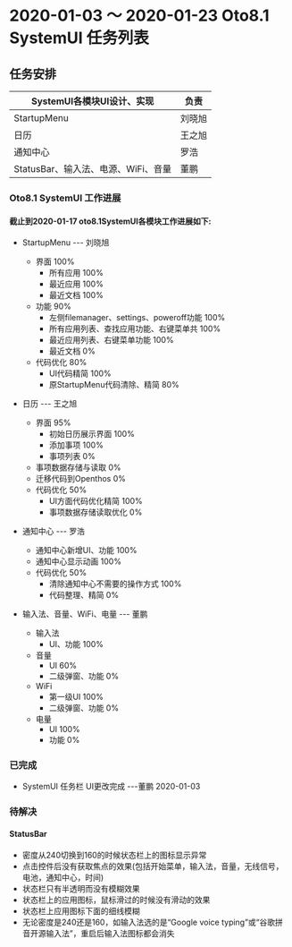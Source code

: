 # 2020-01-03 ～ 2020-01-23 Oto8.1 SystemUI 任务列表

## 任务安排

SystemUI各模块UI设计、实现|负责
--|--
StartupMenu|刘晓旭
日历|王之旭
通知中心|罗浩
StatusBar、输入法、电源、WiFi、音量|董鹏

### Oto8.1 SystemUI 工作进展
#### 截止到2020-01-17 oto8.1SystemUI各模块工作进展如下:
- StartupMenu --- 刘晓旭
    - 界面 100%
      - 所有应用 100%
      - 最近应用 100%
      - 最近文档 100%
    - 功能 90%
      - 左侧filemanager、settings、poweroff功能 100%
      - 所有应用列表、查找应用功能、右键菜单共 100%
      - 最近应用列表、右键菜单功能 100%
      - 最近文档 0%
    - 代码优化 80%
      - UI代码精简 100%
      - 原StartupMenu代码清除、精简 80%
      
- 日历  --- 王之旭
  - 界面 95%
    - 初始日历展示界面 100%
    - 添加事项 100%
    - 事项列表 0%
  - 事项数据存储与读取 0%
  - 迁移代码到Openthos 0%
  - 代码优化 50%
    - UI方面代码优化精简 100%
    - 事项数据存储读取优化 0%
   
- 通知中心 --- 罗浩
  - 通知中心新增UI、功能 100%
  - 通知中心显示动画 100%
  - 代码优化 50%
    - 清除通知中心不需要的操作方式 100%
    - 代码整理、精简 0%
   
- 输入法、音量、WiFi、电量  --- 董鹏
  - 输入法
    - UI、功能 100%
  - 音量
    - UI 60%
    - 二级弹窗、功能 0%
  - WiFi
    - 第一级UI 100%
    - 二级弹窗、功能 0%
  - 电量
    - UI 100%
    - 功能 0%

### 已完成
  - SystemUI 任务栏 UI更改完成 ---董鹏 2020-01-03
  
### 待解决
#### StatusBar
  - 密度从240切换到160的时候状态栏上的图标显示异常
  - 点击控件后没有获取焦点的效果(包括开始菜单，输入法，音量，无线信号，电池，通知中心，时间)
  - 状态栏只有半透明而没有模糊效果
  - 状态栏上的应用图标，鼠标滑过的时候没有滑动的效果
  - 状态栏上应用图标下面的细线模糊
  - 无论密度是240还是160，如输入法选的是“Google voice typing”或“谷歌拼音开源输入法”，重启后输入法图标都会消失
